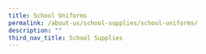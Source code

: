 ```yaml
---
title: School Uniforms
permalink: /about-us/school-supplies/school-uniforms/
description: ""
third_nav_title: School Supplies
---
```

